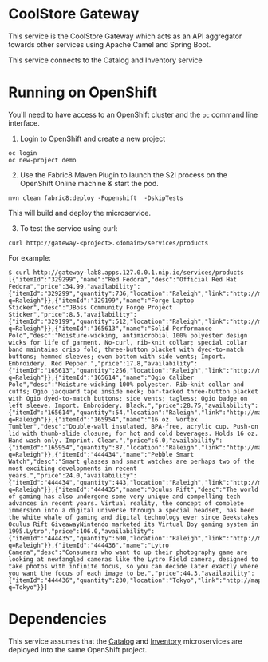# CoolStore Gateway

This service is the CoolStore Gateway which acts as an API aggregator towards other
services using Apache Camel and Spring Boot.

This service connects to the Catalog and Inventory service

# Running on OpenShift

You'll need to have access to an OpenShift cluster and the `oc` command line interface.

1. Login to OpenShift and create a new project

```
oc login
oc new-project demo
```

2. Use the Fabric8 Maven Plugin to launch the S2I process on the OpenShift Online machine & start the pod.

```
mvn clean fabric8:deploy -Popenshift  -DskipTests
```

This will build and deploy the microservice.

3. To test the service using curl:

```
curl http://gateway-<project>.<domain>/services/products
```
For example:

```
$ curl http://gateway-lab8.apps.127.0.0.1.nip.io/services/products
[{"itemId":"329299","name":"Red Fedora","desc":"Official Red Hat Fedora","price":34.99,"availability":{"itemId":"329299","quantity":736,"location":"Raleigh","link":"http://maps.google.com/?q=Raleigh"}},{"itemId":"329199","name":"Forge Laptop Sticker","desc":"JBoss Community Forge Project Sticker","price":8.5,"availability":{"itemId":"329199","quantity":512,"location":"Raleigh","link":"http://maps.google.com/?q=Raleigh"}},{"itemId":"165613","name":"Solid Performance Polo","desc":"Moisture-wicking, antimicrobial 100% polyester design wicks for life of garment. No-curl, rib-knit collar; special collar band maintains crisp fold; three-button placket with dyed-to-match buttons; hemmed sleeves; even bottom with side vents; Import. Embroidery. Red Pepper.","price":17.8,"availability":{"itemId":"165613","quantity":256,"location":"Raleigh","link":"http://maps.google.com/?q=Raleigh"}},{"itemId":"165614","name":"Ogio Caliber Polo","desc":"Moisture-wicking 100% polyester. Rib-knit collar and cuffs; Ogio jacquard tape inside neck; bar-tacked three-button placket with Ogio dyed-to-match buttons; side vents; tagless; Ogio badge on left sleeve. Import. Embroidery. Black.","price":28.75,"availability":{"itemId":"165614","quantity":54,"location":"Raleigh","link":"http://maps.google.com/?q=Raleigh"}},{"itemId":"165954","name":"16 oz. Vortex Tumbler","desc":"Double-wall insulated, BPA-free, acrylic cup. Push-on lid with thumb-slide closure; for hot and cold beverages. Holds 16 oz. Hand wash only. Imprint. Clear.","price":6.0,"availability":{"itemId":"165954","quantity":87,"location":"Raleigh","link":"http://maps.google.com/?q=Raleigh"}},{"itemId":"444434","name":"Pebble Smart Watch","desc":"Smart glasses and smart watches are perhaps two of the most exciting developments in recent years.","price":24.0,"availability":{"itemId":"444434","quantity":443,"location":"Raleigh","link":"http://maps.google.com/?q=Raleigh"}},{"itemId":"444435","name":"Oculus Rift","desc":"The world of gaming has also undergone some very unique and compelling tech advances in recent years. Virtual reality, the concept of complete immersion into a digital universe through a special headset, has been the white whale of gaming and digital technology ever since Geekstakes Oculus Rift GiveawayNintendo marketed its Virtual Boy gaming system in 1995.Lytro","price":106.0,"availability":{"itemId":"444435","quantity":600,"location":"Raleigh","link":"http://maps.google.com/?q=Raleigh"}},{"itemId":"444436","name":"Lytro Camera","desc":"Consumers who want to up their photography game are looking at newfangled cameras like the Lytro Field camera, designed to take photos with infinite focus, so you can decide later exactly where you want the focus of each image to be.","price":44.3,"availability":{"itemId":"444436","quantity":230,"location":"Tokyo","link":"http://maps.google.com/?q=Tokyo"}}]
```

# Dependencies

This service assumes that the [Catalog](https://github.com/coolstore/catalog-springboot) and [Inventory](https://github.com/coolstore/inventory-wfswarm) microservices are deployed into the same OpenShift project.
